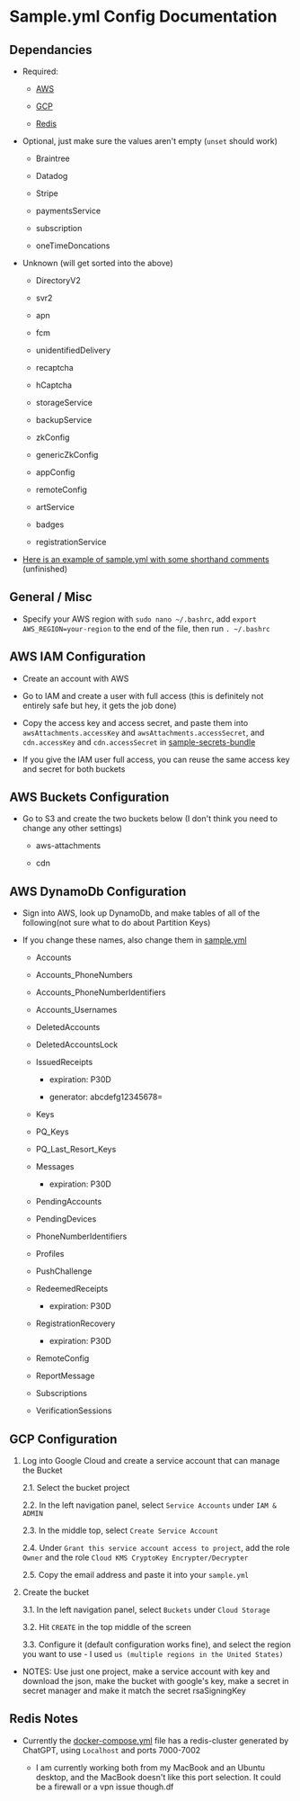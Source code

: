 Sample.yml Config Documentation
=================

Dependancies
-----------------

- Required:

  - [AWS](#aws-iam-configuration)
  
  - [GCP](#gcp-configuration)

  - [Redis](#redis-notes)

- Optional, just make sure the values aren't empty (`unset` should work)

  - Braintree

  - Datadog

  - Stripe
  
  - paymentsService
  
  - subscription
  
  - oneTimeDoncations
  
- Unknown (will get sorted into the above)
  
  - DirectoryV2
  
  - svr2
  
  - apn
  
  - fcm
  
  - unidentifiedDelivery
  
  - recaptcha
  
  - hCaptcha
  
  - storageService
  
  - backupService
  
  - zkConfig
  
  - genericZkConfig
  
  - appConfig
  
  - remoteConfig
  
  - artService
  
  - badges
  
  - registrationService

- [Here is an example of sample.yml with some shorthand comments](sample-with-added-comments.yml) (unfinished)

General / Misc
-----------------

- Specify your AWS region with `sudo nano ~/.bashrc`, add `export AWS_REGION=your-region` to the end of the file, then run `. ~/.bashrc`

AWS IAM Configuration
-----------------

- Create an account with AWS

- Go to IAM and create a user with full access (this is definitely not entirely safe but hey, it gets the job done)
  
- Copy the access key and access secret, and paste them into `awsAttachments.accessKey` and `awsAttachments.accessSecret`, and `cdn.accessKey` and `cdn.accessSecret` in [sample-secrets-bundle](/service/config/sample-secrets-bundle.yml)
  
- If you give the IAM user full access, you can reuse the same access key and secret for both buckets

AWS Buckets Configuration
-----------------

- Go to S3 and create the two buckets below (I don't think you need to change any other settings)
  
  - aws-attachments
  
  - cdn
  
AWS DynamoDb Configuration
-----------------
  
- Sign into AWS, look up DynamoDb, and make tables of all of the following(not sure what to do about Partition Keys)

- If you change these names, also change them in [sample.yml](/service/config/sample.yml)
  
  - Accounts
  
  - Accounts_PhoneNumbers
  
  - Accounts_PhoneNumberIdentifiers
  
  - Accounts_Usernames
  
  - DeletedAccounts
  
  - DeletedAccountsLock
  
  - IssuedReceipts
  
    - expiration: P30D
  
    - generator: abcdefg12345678=
  
  - Keys
  
  - PQ_Keys
  
  - PQ_Last_Resort_Keys
  
  - Messages
  
    - expiration: P30D

  - PendingAccounts

  - PendingDevices

  - PhoneNumberIdentifiers
  
  - Profiles
  
  - PushChallenge
  
  - RedeemedReceipts
  
    - expiration: P30D
  
  - RegistrationRecovery
  
    - expiration: P30D
  
  - RemoteConfig
  
  - ReportMessage
  
  - Subscriptions
  
  - VerificationSessions

GCP Configuration
-----------------

1. Log into Google Cloud and create a service account that can manage the Bucket

    2.1. Select the bucket project

    2.2. In the left navigation panel, select `Service Accounts` under `IAM & ADMIN`

    2.3. In the middle top, select `Create Service Account`

    2.4. Under `Grant this service account access to project`, add the role `Owner` and the role `Cloud KMS CryptoKey Encrypter/Decrypter`
    
    2.5. Copy the email address and paste it into your `sample.yml`

2. Create the bucket

    3.1. In the left navigation panel, select `Buckets` under `Cloud Storage`

    3.2. Hit `CREATE` in the top middle of the screen
  
    3.3. Configure it (default configuration works fine), and select the region you want to use - I used `us (multiple regions in the United States)`

- NOTES: Use just one project, make a service account with key and download the json, make the bucket with google's key, make a secret in secret manager and make it match the secret rsaSigningKey

Redis Notes
-----------------

- Currently the [docker-compose.yml](docker-compose.yml) file has a redis-cluster generated by ChatGPT, using `Localhost` and ports 7000-7002

  - I am currently working both from my MacBook and an Ubuntu desktop, and the MacBook doesn't like this port selection. It could be a firewall or a vpn issue though.df 